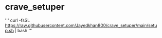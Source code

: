 # crave_setuper

'''
curl -fsSL https://raw.githubusercontent.com/Jayedkhan800/crave_setuper/main/setup.sh | bash '''
